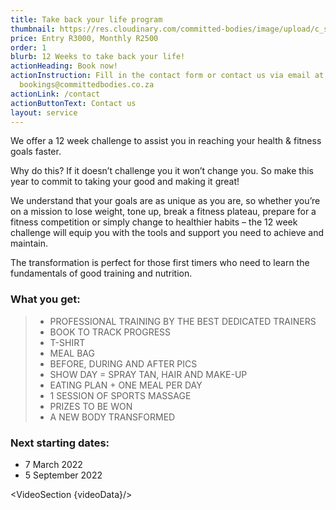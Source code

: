 ```yaml
---
title: Take back your life program
thumbnail: https://res.cloudinary.com/committed-bodies/image/upload/c_scale,f_auto,q_auto,w_600/v1642662980/services/membership-Take-Back-Your-Life-Benoni.png
price: Entry R3000, Monthly R2500
order: 1
blurb: 12 Weeks to take back your life!
actionHeading: Book now!
actionInstruction: Fill in the contact form or contact us via email at
  bookings@committedbodies.co.za
actionLink: /contact
actionButtonText: Contact us
layout: service
---
```

<script>
  import VideoSection from "$lib/components/VideoSection.svelte"
  import motivationVideo from "$lib/data/motivationVideo.json"
  let videoData = motivationVideo.videoData;
</script> 

We offer a 12 week challenge to assist you in reaching your health & fitness goals faster.

Why do this? If it doesn’t challenge you it won’t change you. So make this year to commit to taking your good and making it great!

We understand that your goals are as unique as you are, so whether you’re on a mission to lose weight, tone up, break a fitness plateau, prepare for a fitness competition or simply change to healthier habits – the 12 week challenge will equip you with the tools and support you need to achieve and maintain.

The transformation is perfect for those first timers who need to learn the fundamentals of good training and nutrition.

### What you get:

> * PROFESSIONAL TRAINING BY THE BEST DEDICATED TRAINERS
> * BOOK TO TRACK PROGRESS
> * T-SHIRT
> * MEAL BAG
> * BEFORE, DURING AND AFTER PICS
> * SHOW DAY = SPRAY TAN, HAIR AND MAKE-UP
> * EATING PLAN + ONE MEAL PER DAY
> * 1 SESSION OF SPORTS MASSAGE
> * PRIZES TO BE WON
> * A NEW BODY TRANSFORMED

### Next starting dates:

* 7 March 2022
* 5 September 2022

<VideoSection {videoData}/>